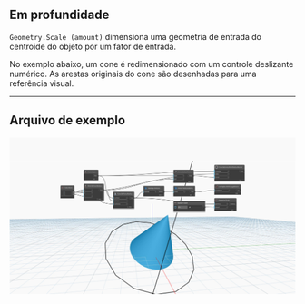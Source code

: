## Em profundidade
`Geometry.Scale (amount)` dimensiona uma geometria de entrada do centroide do objeto por um fator de entrada.

No exemplo abaixo, um cone é redimensionado com um controle deslizante numérico. As arestas originais do cone são desenhadas para uma referência visual.

___
## Arquivo de exemplo

![Geometry.Scale (amount)](./Autodesk.DesignScript.Geometry.Geometry.Scale(geometry,%20amount)_img.jpg)
